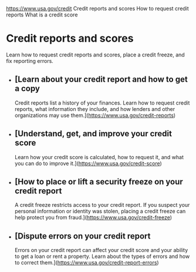 

https://www.usa.gov/credit
Credit reports and scores
How to request credit reports
What is a credit score

# Credit reports and scores

Learn how to request credit reports and scores, place a credit freeze, and fix reporting errors.

* [Learn about your credit report and how to get a copy
  ----------------------------------------------------

  Credit reports list a history of your finances. Learn how to request credit reports, what information they include, and how lenders and other organizations may use them.](https://www.usa.gov/credit-reports)
* [Understand, get, and improve your credit score
  ----------------------------------------------

  Learn how your credit score is calculated, how to request it, and what you can do to improve it.](https://www.usa.gov/credit-score)
* [How to place or lift a security freeze on your credit report
  ------------------------------------------------------------

  A credit freeze restricts access to your credit report. If you suspect your personal information or identity was stolen, placing a credit freeze can help protect you from fraud.](https://www.usa.gov/credit-freeze)
* [Dispute errors on your credit report
  ------------------------------------

  Errors on your credit report can affect your credit score and your ability to get a loan or rent a property. Learn about the types of errors and how to correct them.](https://www.usa.gov/credit-report-errors)
